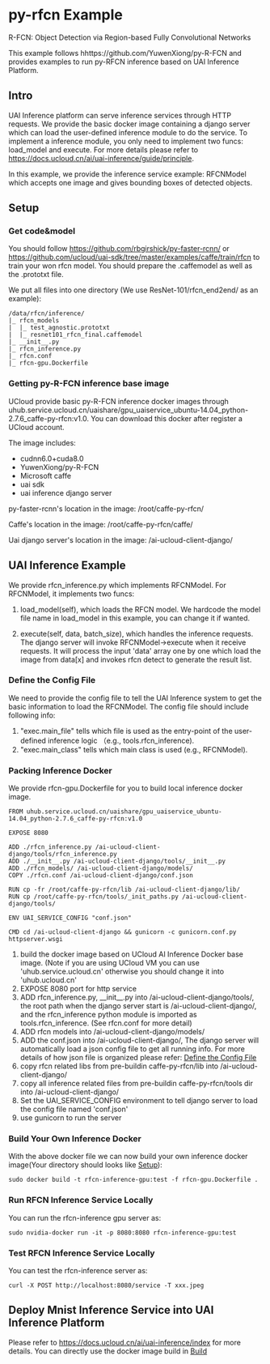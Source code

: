 # py-rfcn Example
R-FCN: Object Detection via Region-based Fully Convolutional Networks

This example follows hhttps://github.com/YuwenXiong/py-R-FCN and provides examples to run py-RFCN inference based on UAI Inference Platform.

## Intro
UAI Inference platform can serve inference services through HTTP requests. We provide the basic docker image containing a django server which can load the user-defined inference module to do the service. To implement a inference module, you only need to implement two funcs: load\_model and execute. For more details please refer to https://docs.ucloud.cn/ai/uai-inference/guide/principle.

In this example, we provide the inference service example: RFCNModel which accepts one image and gives bounding boxes of detected objects.

## Setup
### Get code&model
You should follow https://github.com/rbgirshick/py-faster-rcnn/ or https://github.com/ucloud/uai-sdk/tree/master/examples/caffe/train/rfcn to train your won rfcn model. You should prepare the .caffemodel as well as the .prototxt file.

We put all files into one directory (We use ResNet-101/rfcn_end2end/ as an example):

	/data/rfcn/inference/
	|_ rfcn_models
	|  |_ test_agnostic.prototxt
	|  |_ resnet101_rfcn_final.caffemodel
	|_ __init__.py
	|_ rfcn_inference.py
	|_ rfcn.conf
	|_ rfcn-gpu.Dockerfile

### Getting py-R-FCN inference base image
UCloud provide basic py-R-FCN inference docker images through uhub.service.ucloud.cn/uaishare/gpu_uaiservice_ubuntu-14.04_python-2.7.6_caffe-py-rfcn:v1.0. You can download this docker after register a UCloud account.

The image includes:

  - cudnn6.0+cuda8.0
  - YuwenXiong/py-R-FCN
  - Microsoft caffe
  - uai sdk
  - uai inference django server

py-faster-rcnn's location in the image: /root/caffe-py-rfcn/

Caffe's location in the image: /root/caffe-py-rfcn/caffe/

Uai django server's location in the image: /ai-ucloud-client-django/

## UAI Inference Example
We provide rfcn\_inference.py which implements RFCNModel. For RFCNModel, it implements two funcs:

1. load\_model(self), which loads the RFCN model. We hardcode the model file name in load\_model in this example, you can change it if wanted. 

2. execute(self, data, batch_size), which handles the inference requests. The django server will invoke RFCNModel->execute when it receive requests. It will process the input 'data' array one by one which load the image from data[x] and invokes rfcn detect to generate the result list. 

### Define the Config File
We need to provide the config file to tell the UAI Inference system to get the basic information to load the RFCNModel. The config file should include following info:

1. "exec.main_file" tells which file is used as the entry-point of the user-defined inference logic （e.g., tools.rfcn_inference).
2. "exec.main_class" tells which main class is used (e.g., RFCNModel).

### Packing Inference Docker
We provide rfcn-gpu.Dockerfile for you to build local inference docker image.

	FROM uhub.service.ucloud.cn/uaishare/gpu_uaiservice_ubuntu-14.04_python-2.7.6_caffe-py-rfcn:v1.0

	EXPOSE 8080

	ADD ./rfcn_inference.py /ai-ucloud-client-django/tools/rfcn_inference.py
	ADD ./__init__.py /ai-ucloud-client-django/tools/__init__.py
	ADD ./rfcn_models/ /ai-ucloud-client-django/models/
	COPY ./rfcn.conf /ai-ucloud-client-django/conf.json

	RUN cp -fr /root/caffe-py-rfcn/lib /ai-ucloud-client-django/lib/
	RUN cp /root/caffe-py-rfcn/tools/_init_paths.py /ai-ucloud-client-django/tools/

	ENV UAI_SERVICE_CONFIG "conf.json"

	CMD cd /ai-ucloud-client-django && gunicorn -c gunicorn.conf.py httpserver.wsgi

1. build the docker image based on UCloud AI Inference Docker base image. (Note if you are using UCloud VM you can use 'uhub.service.ucloud.cn' otherwise you should change it into 'uhub.ucloud.cn'
2. EXPOSE 8080 port for http service
3. ADD rfcn_inference.py, \_\_init\_\_.py into /ai-ucloud-client-django/tools/, the root path when the django server start is /ai-ucloud-client-django/, and the rfcn_inference python module is imported as tools.rfcn_inference. (See rfcn.conf for more detail)
4. ADD rfcn models into /ai-ucloud-client-django/models/
5. ADD the conf.json into /ai-ucloud-client-django/, The django server will automatically load a json config file to get all running info. For more details of how json file is organized please refer: [Define the Config File](#define-the-config-file)
6. copy rfcn related libs from pre-buildin caffe-py-rfcn/lib into /ai-ucloud-client-django/
7. copy all inference related files from pre-buildin caffe-py-rfcn/tools dir into /ai-ucloud-client-django/
8. Set the UAI_SERVICE_CONFIG environment to tell django server to load the config file named 'conf.json'
9. use gunicorn to run the server

### Build Your Own Inference Docker
With the above docker file we can now build your own inference docker image(Your directory should looks like [Setup](#setup)):

	sudo docker build -t rfcn-inference-gpu:test -f rfcn-gpu.Dockerfile .

### Run RFCN Inference Service Locally
You can run the rfcn-inference gpu server as:

	sudo nvidia-docker run -it -p 8080:8080 rfcn-inference-gpu:test

### Test RFCN Inference Service Locally
You can test the rfcn-inference server as:

	curl -X POST http://localhost:8080/service -T xxx.jpeg

## Deploy Mnist Inference Service into UAI Inference Platform
Please refer to https://docs.ucloud.cn/ai/uai-inference/index for more details. You can directly use the docker image build in [Build](#build-your-own-inference-docker)